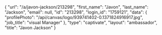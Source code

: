 {
    "url": "\/a\/javon-jackson\/213298",
    "first_name": "Javon",
    "last_name": "Jackson",
    "email": null,
    "id": "213298",
    "login_id": "1759121",
    "data": {
        "profilePhoto": "\/api\/canvas\/logo\/939741402-0.1371824916917.jpg",
        "job_title": "visual Manager"
    },
    "type": "captivate",
    "layout": "ambassador",
    "title": "Javon Jackson"
}